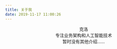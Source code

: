 ```yaml
---
title: 关于我 
date: 2019-11-17 11:00:26
---
```


<center>
	克洛<br>
    专注业务架构和人工智能技术<br>
    暂时没有其他介绍......
</center>

